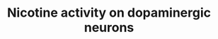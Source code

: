 ---
annotations:
- id: CL:0000700
  parent: native cell
  type: Cell Type Ontology
  value: dopaminergic neuron
- id: PW:0000721
  parent: drug pathway
  type: Pathway Ontology
  value: nicotine drug pathway
authors:
- Mkutmon
- MaintBot
- Eweitz
- Egonw
- Ash iyer
citedin: ''
communities: []
description: 'Nicotine is an alkaloid found in tobacco plants. It is a substance that
  acts as a stimulant in humans and is one of the main factors responsible for tobacco
  dependence. When nicotine enters the body, it is distributed quickly through the
  bloodstream, and it can cross the blood-brain barrier to enter the central nervous
  system (CNS). It binds to two main types of nicotinic acetylcholine receptors: the
  ganglion type and the CNS type. In dopaminergic neurons in the CNS, nicotine binds
  to the CNS-type nicotinic acetylcholine receptors.'
last-edited: 2025-08-05
ndex: null
organisms:
- Bos taurus
redirect_from:
- /index.php/Pathway:WP3179
- /instance/WP3179
- /instance/WP3179_r140178
revision: r140178
schema-jsonld:
- '@context': https://schema.org/
  '@id': https://wikipathways.github.io/pathways/WP3179.html
  '@type': Dataset
  creator:
    '@type': Organization
    name: WikiPathways
  description: 'Nicotine is an alkaloid found in tobacco plants. It is a substance
    that acts as a stimulant in humans and is one of the main factors responsible
    for tobacco dependence. When nicotine enters the body, it is distributed quickly
    through the bloodstream, and it can cross the blood-brain barrier to enter the
    central nervous system (CNS). It binds to two main types of nicotinic acetylcholine
    receptors: the ganglion type and the CNS type. In dopaminergic neurons in the
    CNS, nicotine binds to the CNS-type nicotinic acetylcholine receptors.'
  keywords:
  - ADCY2
  - ATP
  - CDK5
  - CHRNA3
  - CHRNA4
  - CHRNA5
  - CHRNA6
  - CHRNB2
  - Ca²⁺
  - DDC
  - DOPA
  - DRD2
  - DRD3
  - DRD4
  - Dopamine
  - GNAI1
  - GNB1
  - GNG2
  - KCNK3
  - KCNK9
  - K⁺
  - Na⁺
  - Nicotine
  - PPP1CA
  - PPP1R1B
  - PRKACA
  - SLC18A2
  - TH
  - Tyrosine
  - cAMP
  license: CC0
  name: Nicotine activity on dopaminergic neurons
seo: CreativeWork
title: Nicotine activity on dopaminergic neurons
wpid: WP3179
---